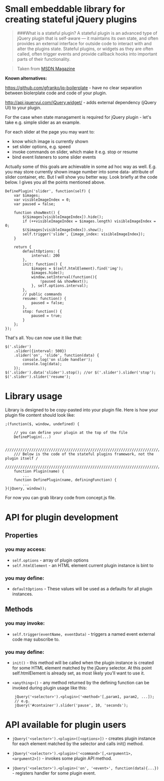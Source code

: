 Small embeddable library for creating stateful jQuery plugins
====================================================

> ###What is a stateful plugin?
> A stateful plugin is an advanced type of jQuery plugin that is self-aware — it maintains its own state, and often provides an external interface for outside code to interact with and alter the plugins state. Stateful plugins, or widgets as they are often called, often trigger events and provide callback hooks into important parts of their functionality.

> Taken from [MSDN Magazine](http://msdn.microsoft.com/en-us/magazine/ff706600.aspx)

**Known alternatives:**
    
https://github.com/gfranko/jq-boilerplate - have no clear separation between biolerplate code and code of your plugin.

http://api.jqueryui.com/jQuery.widget/ - adds external dependency (jQuery UI) to your plugin.

For the case when state managament is required for jQuery plugin - let's take e.g. simple slider as an example.

For each slider at the page you may want to:

 + know which image is currently shown
 + set slider options, e.g. speed
 + invoke commands on slider, which make it e.g. stop or resume
 + bind event listeners to some slider events

Actually some of this goals are achievable in some ad hoc way as well. E.g. you may store currently shown
image number into some data- attribute of slider container, etc. But I will show you better way.
Look briefly at the code below. I gives you all the points mentioned above.

    DefinePlugin('slider', function(self) {
        var $images;
        var visibleImageIndex = 0;
        var paused = false;

        function showNext() {
            $($images[visibleImageIndex]).hide();
            if (++visibleImageIndex = $images.length) visibleImageIndex = 0;
            $($images[visibleImageIndex]).show();
            self.trigger('slide', {image_index: visibleImageIndex});
        }

        return {
            defaultOptions: {
                interval: 200
            },
            init: function() {
                $images = $(self.htmlElement).find('img');
                $images.hide();
                window.setInterval(function(){                    
                    !paused && showNext();
                }, self.options.interval);
            },
            // public commands
            resume: function() {
                paused = false;
            },
            stop: function() {
                paused = true;
            }
        };
    });

That's all. You can now use it like that:

    $('.slider')
        .slider({interval: 500})
        .slider('on', 'slide', function(data) {
            console.log('on slide handler');
            console.log(data);
        });
    $('.slider').data('slider').stop(); //or $('.slider').slider('stop');
    $('.slider').slider('resume');


Library usage
=============
Library is designed to be copy-pasted into your plugin file. Here is how your plugin file content should look like:

    ;(function($, window, undefined) {

        // you can define your plugin at the top of the file
        DefinePlugin(...)

        ////////////////////////////////////////////////////////////////////////////////
        /// Below is the code of the stateful plugins framework, not the plugin itself /
        ////////////////////////////////////////////////////////////////////////////////
        function Plugin(name) {
            ...
        function DefinePlugin(name, definingFunction) {
            ...
    }(jQuery, window));

For now you can grab library code from concept.js file.


API for plugin development
==========================

## Properties

### you may access:

 + `self.options` - array of plugin options
 + `self.htmlElement` - an HTML element current plugin instance is bint to

### you may define:

 + `defaultOptions` - These values will be used as a defaults for all plugin instances.

## Methods

### you may invoke:

 + `self.trigger(eventName, eventData)` - triggers a named event external code may subscribe to.

### you may define:

 +  `init()` - this method will be called when the plugin instance is created for some HTML element matched by the jQuery selector. At this point self.htmlElement is already set, as most likely you'll want to use it.

 + `<anything>()` - any method returned by the defining function can be invoked during plugin usage like this: 
        
        jQuery('<selector>').<plugin>('<method>'[,param1, param2, ...]);
        // e.g.
        jQuery('#container').slider('pause', 10, 'seconds');



 API available for plugin users
===============================

 + `jQuery('<selector>').<plugin>([<options>])` - creates plugin instance for each element matched by the selector and calls init() method.

 + `jQuery('<selector>').<plugin>('<command>'[,<argument1>, <argument2>])` - invokes some plugin API method.

 + `jQuery('<selector>').<plugin>('on', '<event>', function(data){...})` - registers handler for some plugin event.
